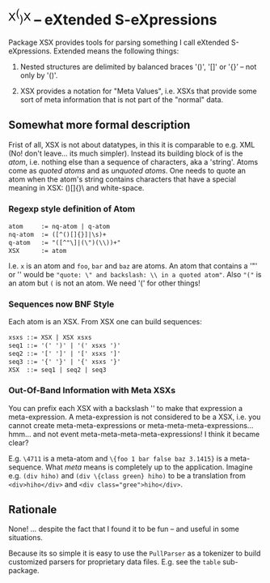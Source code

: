 # ![XSX-Logo](doc/xsx-logo.png?raw=true) – eXtended S-eXpressions

Package XSX provides tools for parsing something I call eXtended
S-eXpressions.  Extended means the following things:

1. Nested structures are delimited by balanced braces '()', '[]' or
   '{}’ – not only by '()'.

2. XSX provides a notation for "Meta Values", i.e. XSXs that provide
   some sort of meta information that is not part of the "normal"
   data.

## Somewhat more formal description

Frist of all, XSX is not about datatypes, in this it is comparable to
e.g. XML (No! don't leave… its much simpler). Instead its building
block of is the _atom_, i.e. nothing else than a sequence of
characters, aka a 'string'. Atoms come as _quoted atoms_ and as
_unquoted atoms_. One needs to quote an atom when the atom's string
contains characters that have a special meaning in XSX: ()[]{}\ and
white-space.

### Regexp style definition of Atom

    atom     := nq-atom | q-atom
    nq-atom  := ([^()[]{}]|\s)+
	q-atom   := "([^"\]|(\")(\\))+"
	XSX      := atom

I.e. `x` is an atom and `foo`, `bar` and `baz` are atoms. An atom that
contains a '"' or '\' would be `"quote: \" and backslash: \\ in a
quoted atom"`.  Also `"("` is an atom but `(` is not an atom. We need
'(' for other things!

### Sequences now BNF Style

Each atom is an XSX. From XSX one can build sequences:

    xsxs ::= XSX | XSX xsxs
    seq1 ::= '(' ')' | '(' xsxs ')'
    seq2 ::= '[' ']' | '[' xsxs ']'
    seq3 ::= '{' '}' | '{' xsxs '}'
	XSX  ::= seq1 | seq2 | seq3

### Out-Of-Band Information with Meta XSXs

You can prefix each XSX with a backslash '\' to make that expression a
meta-expression. A meta-expression is not considered to be a XSX,
i.e. you cannot create meta-meta-expressions or
meta-meta-meta-expressions… hmm… and not event
meta-meta-meta-meta-expressions! I think it became clear?

E.g. `\4711` is a meta-atom and `\{foo 1 bar false baz 3.1415}` is a
meta-sequence. What _meta_ means is completely up to the
application. Imagine e.g. `(div hiho)` and `(div \{class green} hiho)`
to be a translation from `<div>hiho</div>` and `<div
class="gree">hiho</div>`.

## Rationale

None! … despite the fact that I found it to be fun – and useful in
some situations.

Because its so simple it is easy to use the `PullParser` as a
tokenizer to build customized parsers for proprietary data
files. E.g. see the `table` sub-package.
